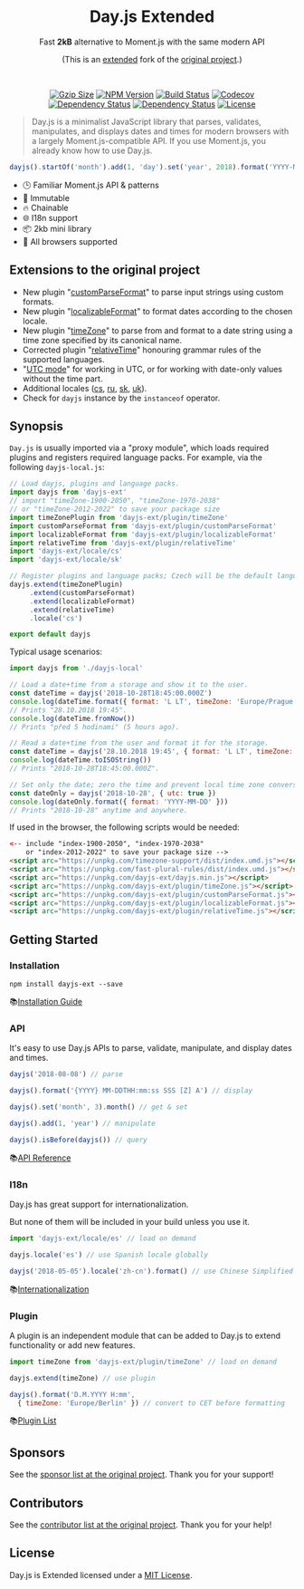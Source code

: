 <h1 align="center">Day.js Extended</h1>

<p align="center">Fast <b>2kB</b> alternative to Moment.js with the same modern API</p>
<p align="center">(This is an <a href="#extensions-to-the-original-project">extended</a> fork of the <a href="https://github.com/iamkun/dayjs">original project</a>.)</p>
<br>
<p align="center">
    <a href="https://unpkg.com/dayjs-ext/dayjs.min.js"><img
       src="http://img.badgesize.io/https://unpkg.com/dayjs-ext/dayjs.min.js?compression=gzip&style=flat-square"
       alt="Gzip Size"></a>
    <a href="https://www.npmjs.com/package/dayjs-ext"><img
       src="https://img.shields.io/npm/v/dayjs-ext.svg?style=flat-square&colorB=51C838"
       alt="NPM Version"></a>
    <a href="https://travis-ci.org/prantlf/dayjs"><img
       src="https://img.shields.io/travis/prantlf/dayjs/master.svg?style=flat-square" alt="Build Status"></a>
    <a href="https://codecov.io/gh/prantlf/dayjs"><img
       src="https://img.shields.io/codecov/c/github/prantlf/dayjs/master.svg?style=flat-square" alt="Codecov"></a>
    <a href="https://david-dm.org/prantlf/dayjs"><img
       src="https://david-dm.org/prantlf/dayjs.svg" alt="Dependency Status"></a>
    <a href="https://david-dm.org/prantlf/dayjs#info=devDependencies"><img
       src="https://david-dm.org/prantlf/dayjs/dev-status.svg" alt="Dependency Status"></a>
    <a href="https://github.com/prantlf/dayjs/blob/master/LICENSE"><img
       src="https://img.shields.io/badge/license-MIT-brightgreen.svg?style=flat-square" alt="License"></a>
</p>

> Day.js is a minimalist JavaScript library that parses, validates, manipulates, and displays dates and times for modern browsers with a largely Moment.js-compatible API. If you use Moment.js, you already know how to use Day.js.

```js
dayjs().startOf('month').add(1, 'day').set('year', 2018).format('YYYY-MM-DD HH:mm:ss');
```

* 🕒 Familiar Moment.js API & patterns
* 💪 Immutable
* 🔥 Chainable
* 🌐 I18n support
* 📦 2kb mini library
* 👫 All browsers supported

## Extensions to the original project

* New plugin "[customParseFormat]" to parse input strings using custom formats.
* New plugin "[localizableFormat]" to format dates according to the chosen locale.
* New plugin "[timeZone]" to parse from and format to a date string using a time zone specified by its canonical name.
* Corrected plugin "[relativeTime]" honouring grammar rules of the supported languages.
* "[UTC mode]" for working in UTC, or for working with date-only values without the time part.
* Additional locales ([cs], [ru], [sk], [uk]).
* Check for `dayjs` instance by the `instanceof` operator.

## Synopsis

`Day.js` is usually imported via a "proxy module", which loads required plugins and registers required language packs. For example, via the following `dayjs-local.js`:

```js
// Load dayjs, plugins and language packs.
import dayjs from 'dayjs-ext'
// import "timeZone-1900-2050", "timeZone-1970-2038"
// or "timeZone-2012-2022" to save your package size
import timeZonePlugin from 'dayjs-ext/plugin/timeZone'
import customParseFormat from 'dayjs-ext/plugin/customParseFormat'
import localizableFormat from 'dayjs-ext/plugin/localizableFormat'
import relativeTime from 'dayjs-ext/plugin/relativeTime'
import 'dayjs-ext/locale/cs'
import 'dayjs-ext/locale/sk'

// Register plugins and language packs; Czech will be the default language.
dayjs.extend(timeZonePlugin)
     .extend(customParseFormat)
     .extend(localizableFormat)
     .extend(relativeTime)
     .locale('cs')

export default dayjs
```

Typical usage scenarios:


```js
import dayjs from './dayjs-local'

// Load a date+time from a storage and show it to the user.
const dateTime = dayjs('2018-10-28T18:45:00.000Z')
console.log(dateTime.format({ format: 'L LT', timeZone: 'Europe/Prague' }))
// Prints "28.10.2018 19:45".
console.log(dateTime.fromNow())
// Prints "před 5 hodinami" (5 hours ago).

// Read a date+time from the user and format it for the storage.
const dateTime = dayjs('28.10.2018 19:45', { format: 'L LT', timeZone: 'Europe/Prague' })
console.log(dateTime.toISOString())
// Prints "2018-10-28T18:45:00.000Z".

// Set only the date; zero the time and prevent local time zone conversion.
const dateOnly = dayjs('2018-10-28', { utc: true })
console.log(dateOnly.format({ format: 'YYYY-MM-DD' }))
// Prints "2018-10-28" anytime and anywhere.
```

If used in the browser, the following scripts would be needed:

```html
<-- include "index-1900-2050", "index-1970-2038"
    or "index-2012-2022" to save your package size -->
<script arc="https://unpkg.com/timezone-support/dist/index.umd.js"></script>
<script arc="https://unpkg.com/fast-plural-rules/dist/index.umd.js"></script>
<script arc="https://unpkg.com/dayjs-ext/dayjs.min.js"></script>
<script arc="https://unpkg.com/dayjs-ext/plugin/timeZone.js"></script>
<script arc="https://unpkg.com/dayjs-ext/plugin/customParseFormat.js"></script>
<script arc="https://unpkg.com/dayjs-ext/plugin/localizableFormat.js"></script>
<script arc="https://unpkg.com/dayjs-ext/plugin/relativeTime.js"></script>
```

## Getting Started

### Installation

```console
npm install dayjs-ext --save
```

📚[Installation Guide](./docs/en/Installation.md)

### API

It's easy to use Day.js APIs to parse, validate, manipulate, and display dates and times.

```javascript
dayjs('2018-08-08') // parse

dayjs().format('{YYYY} MM-DDTHH:mm:ss SSS [Z] A') // display

dayjs().set('month', 3).month() // get & set

dayjs().add(1, 'year') // manipulate

dayjs().isBefore(dayjs()) // query
```

📚[API Reference](./docs/en/API-reference.md)

### I18n

Day.js has great support for internationalization.

But none of them will be included in your build unless you use it.

```javascript
import 'dayjs-ext/locale/es' // load on demand

dayjs.locale('es') // use Spanish locale globally

dayjs('2018-05-05').locale('zh-cn').format() // use Chinese Simplified locale in a specific instance
```
📚[Internationalization](./docs/en/I18n.md)

### Plugin

A plugin is an independent module that can be added to Day.js to extend functionality or add new features.

```javascript
import timeZone from 'dayjs-ext/plugin/timeZone' // load on demand

dayjs.extend(timeZone) // use plugin

dayjs().format('D.M.YYYY H:mm',
  { timeZone: 'Europe/Berlin' }) // convert to CET before formatting
```

📚[Plugin List](./docs/en/Plugin.md)

## Sponsors

See the [sponsor list at the original project]. Thank you for your support!

## Contributors

See the [contributor list at the original project]. Thank you for your help!

## License

Day.js is Extended licensed under a [MIT  License](./LICENSE).

[original project]: https://github.com/iamkun/dayjs
[sponsor list at the original project]: https://github.com/iamkun/dayjs#sponsors
[contributor list at the original project]: https://github.com/iamkun/dayjs#sponsors
[customParseFormat]: ./docs/en/Plugin.md#customParseFormat
[localizableFormat]: ./docs/en/Plugin.md#localizableformat
[timeZone]: ./docs/en/Plugin.md#timezone
[relativeTime]: ./docs/en/Plugin.md#relativetime
[UTC mode]: ./docs/en/API-reference.md#utc-mode
[cs]: ./src/locale/cs.js
[ru]: ./src/locale/ru.js
[sk]: ./src/locale/sk.js
[uk]: ./src/locale/uk.js
